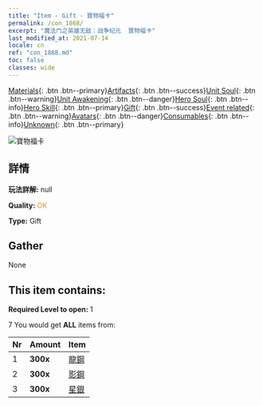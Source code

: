 ```yaml
---
title: "Item - Gift - 寶物福卡"
permalink: /con_1868/
excerpt: "魔法门之英雄无敌：战争纪元  寶物福卡"
last_modified_at: 2021-07-14
locale: cn
ref: "con_1868.md"
toc: false
classes: wide
---
```

 [Materials](/ItemsCN/){: .btn .btn--primary}[Artifacts](/ItemsCN/Artifacts/){: .btn .btn--success}[Unit Soul](/ItemsCN/UnitSoul/){: .btn .btn--warning}[Unit Awakening](/ItemsCN/UnitAwakening/){: .btn .btn--danger}[Hero Soul](/ItemsCN/HeroSoul/){: .btn .btn--info}[Hero Skill](/ItemsCN/HeroSkill/){: .btn .btn--primary}[Gift](/ItemsCN/Gift/){: .btn .btn--success}[Event related](/ItemsCN/Events/){: .btn .btn--warning}[Avatars](/ItemsCN/Avatars/){: .btn .btn--danger}[Consumables](/ItemsCN/Consumables/){: .btn .btn--info}[Unknown](/ItemsCN/Unknown/){: .btn .btn--primary}

 ![寶物福卡](/images/t/i_907318.png)

## 詳情
 **玩法詳解:** null

 **Quality:** <span style="color: #FF8C00">OK</span>

 **Type:** Gift

## Gather

  None

## This item contains:

 **Required Level to open:** 1

 7 You would get **ALL** items  from:

  | Nr | Amount |     Item    |
  |:---|:-------|:------------|
  | 1 |  **300x** | [龍鋼](/cn/Items/con_880/) |  | 
  | 2 |  **300x** | [影鋼](/cn/Items/con_881/) |  | 
  | 3 |  **300x** | [星銀](/cn/Items/con_882/) |  | 
